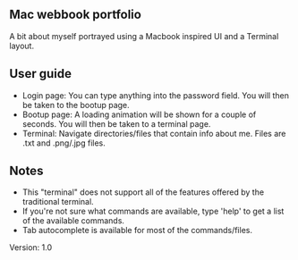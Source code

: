 ## Mac webbook portfolio

A bit about myself portrayed using a Macbook inspired UI and a Terminal layout.

## User guide

- Login page: You can type anything into the password field. You will then be taken to the bootup page.
- Bootup page: A loading animation will be shown for a couple of seconds. You will then be taken to a terminal page.
- Terminal: Navigate directories/files that contain info about me. Files are .txt and .png/.jpg files.

## Notes

- This "terminal" does not support all of the features offered by the traditional terminal.
- If you're not sure what commands are available, type 'help' to get a list of the available commands.
- Tab autocomplete is available for most of the commands/files.

Version: 1.0
